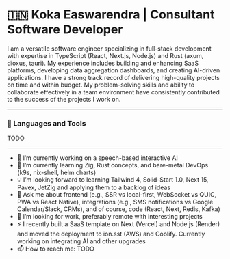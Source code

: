 # 🇮🇳 Koka Easwarendra | Consultant Software Developer

I am a versatile software engineer specializing in full-stack development with expertise in TypeScript (React, Next.js, Node.js) and Rust (axum, dioxus, tauri). My experience includes building and enhancing SaaS platforms, developing data aggregation dashboards, and creating AI-driven applications. I have a strong track record of delivering high-quality projects on time and within budget. My problem-solving skills and ability to collaborate effectively in a team environment have consistently contributed to the success of the projects I work on.

---
### 🧰 Languages and Tools

TODO

---
- 🔭 I’m currently working on a speech-based interactive AI
- 🌱 I’m currently learning Zig, Rust concepts, and bare-metal DevOps (k9s, nix-shell, helm charts)
- 💡 I’m looking forward to learning Tailwind 4, Solid-Start 1.0, Next 15, Pavex, JetZig and applying them to a backlog of ideas
- 💬 Ask me about frontend (e.g., SSR vs local-first, WebSocket vs QUIC, PWA vs React Native), integrations (e.g., SMS notifications vs Google Calendar/Slack, CRMs), and of course, code (React, Next, Redis, Kafka)
- 🤔  I’m looking for work, preferably remote with interesting projects
- ⚡ I recently built a SaaS template on Next (Vercel) and Node.js (Render) and moved the deployment to ion.sst (AWS) and Coolify. Currently working on integrating AI and other upgrades
- 📫 How to reach me: TODO
